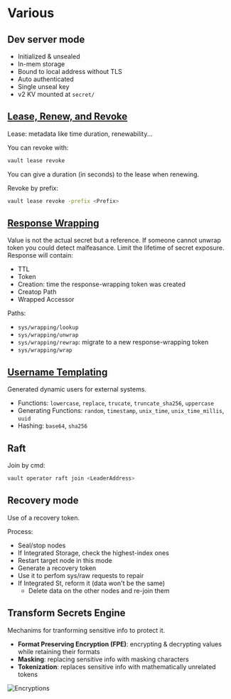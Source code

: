 # Various 

## Dev server mode
- Initialized & unsealed
- In-mem storage
- Bound to local address without TLS
- Auto authenticated
- Single unseal key
- v2 KV mounted at `secret/`

## [Lease, Renew, and Revoke](https://developer.hashicorp.com/vault/docs/concepts/lease)
Lease: metadata like time duration, renewability... 

You can revoke with:
```sh
vault lease revoke
```

You can give a duration (in seconds) to the lease when renewing.

Revoke by prefix:
```sh
vault lease revoke -prefix <Prefix>
```

## [Response Wrapping](https://developer.hashicorp.com/vault/docs/concepts/response-wrapping)
Value is not the actual secret but a reference. If someone cannot unwrap token you could detect 
malfeasance. Limit the lifetime of secret exposure. Response will contain:
- TTL
- Token
- Creation: time the response-wrapping token was created
- Creatop Path
- Wrapped Accessor

Paths:
- `sys/wrapping/lookup`
- `sys/wrapping/unwrap`
- `sys/wrapping/rewrap`: migrate to a new response-wrapping token
- `sys/wrapping/wrap`

## [Username Templating](https://developer.hashicorp.com/vault/docs/concepts/username-templating)
Generated dynamic users for external systems.
- Functions: `lowercase`, `replace`, `trucate`, `truncate_sha256`, `uppercase`
- Generating Functions: `random`, `timestamp`, `unix_time`, `unix_time_millis`, `uuid`
- Hashing: `base64`, `sha256`

## Raft
Join by cmd:
```sh
vault operator raft join <LeaderAddress>
```

## Recovery mode
Use of a recovery token. 

Process:
- Seal/stop nodes
- If Integrated Storage, check the highest-index ones
- Restart target node in this mode
- Generate a recovery token
- Use it to perfom sys/raw requests to repair
- If Integrated St, reform it (data won't be the same)
    - Delete data on the other nodes and re-join them

## Transform Secrets Engine
Mechanims for tranforming sensitive info to protect it.
- **Format Preserving Encryption (FPE)**: encrypting & decrypting values while retaining their 
formats
- **Masking**: replacing sensitive info with masking characters
- **Tokenization**: replaces sensitive info with mathematically unrelated tokens

![Encryptions](encryptions.avif)